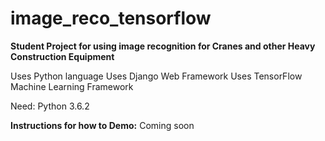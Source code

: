 # image_reco_tensorflow

<b>Student Project for using image recognition for Cranes and other Heavy Construction Equipment</b>

Uses Python language
Uses Django Web Framework
Uses TensorFlow Machine Learning Framework

Need: Python 3.6.2

<b>Instructions for how to Demo:</b>
Coming soon
